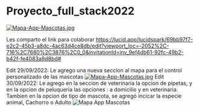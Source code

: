 # Proyecto_full_stack2022

[![Mapa-App-Mascotas.jpg](https://i.postimg.cc/fLYsrj2n/Mapa-App-Mascotas.jpg)](https://postimg.cc/Q9NvB5Z0)

Les comparto el link para colaborar 
https://lucid.app/lucidspark/69bb97f7-e2c2-45b3-a8dc-4ac63d4ce8db/edit?viewport_loc=-2052%2C-716%2C7680%2C3876%2C0_0&invitationId=inv_9ef4db61-92fc-49b2-b42f-fe4083a9d8bd#

Edit 29/09/2022:
Le agrego una nueva seccion al mapa para el control personalizado de las mascotas
[![Mapa-App-Mascotas.jpg](https://i.postimg.cc/3NBWDVZf/Mapa-App-Mascotas.jpg)](https://postimg.cc/m1PTvdJ7)
Edit 30/09/2022:
Le agrego en la seccion de veterinaria la opcion de pipetas, y en la opcion de peluqueria las opciones : a domicilio y en veterinaria.
Tambien en la opcion de tipo de mascota, se agregó incicar la especie animal, Cachorro o Adulto
![Mapa App Mascotas](https://user-images.githubusercontent.com/106636394/193378241-95de8ad6-11e2-4956-bb78-83d1bbb22324.jpeg)
